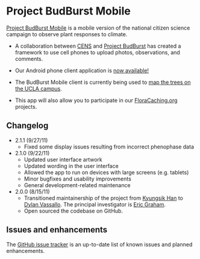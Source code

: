 # Project BudBurst Mobile

[Project BudBurst Mobile](http://networkednaturalist.org/budburstmobile) is a mobile version of the national citizen science campaign to observe plant responses to climate.

* A collaboration between [CENS](http://cens.ucla.edu) and [Project BudBurst](http://budburst.org) has created a framework to use cell phones to upload photos, observations, and comments.

* Our Android phone client application is [now available!](https://market.android.com/details?id=edu.ucla.cens.budburstmobile)

* The BudBurst Mobile client is currently being used to [map the trees on the UCLA campus](http://networkednaturalist.org/uclatreemap/).

* This app will also allow you to participate in our [FloraCaching.org](http://networkednaturalist.org/floracaching/) projects.

## Changelog

* 2.1.1 (9/27/11)
  * Fixed some display issues resulting from incorrect phenophase data
* 2.1.0 (9/22/11)
  * Updated user interface artwork
  * Updated wording in the user interface
  * Allowed the app to run on devices with large screens (e.g. tablets)
  * Minor bugfixes and usability improvements
  * General development-related maintenance
* 2.0.0 (8/15/11)
  * Transitioned maintainership of the project from [Kyungsik Han](mailto:zenithhan@gmail.com) to [Dylan Vassallo](mailto:dylanvassallo@gmail.com). The principal investigator is [Eric Graham](mailto:egraham@cens.ucla.edu).
  * Open sourced the codebase on GitHub.

## Issues and enhancements

The [GitHub issue tracker](https://github.com/dylanvee/Project-BudBurst-Mobile/issues?sort=created&direction=desc&state=open) is an up-to-date list of known issues and planned enhancements.
